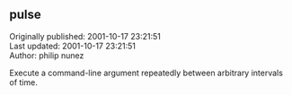 ## pulse  
Originally published: 2001-10-17 23:21:51  
Last updated: 2001-10-17 23:21:51  
Author: philip nunez  
  
Execute a command-line argument repeatedly between arbitrary intervals of time.